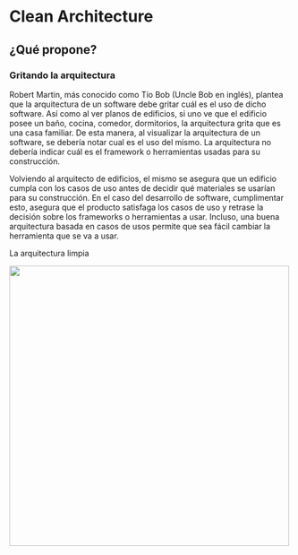 # Clean Architecture



## ¿Qué propone?
### Gritando la arquitectura
 
Robert Martin, más conocido como Tío Bob (Uncle Bob en inglés), plantea que la arquitectura de un software debe gritar cuál es el uso de dicho software. Así como al ver planos de edificios, si uno ve que el edificio posee un baño, cocina, comedor, dormitorios, la arquitectura grita que es una casa familiar. De esta manera, al visualizar la arquitectura de un software, se debería notar cual es el uso del mismo. La arquitectura no debería indicar cuál es el framework o herramientas usadas para su construcción.

Volviendo al arquitecto de edificios, el mismo se asegura que un edificio cumpla con los casos de uso antes de decidir qué materiales se usarían para su construcción. En el caso del desarrollo de software, cumplimentar esto, asegura que el producto satisfaga los casos de uso y retrase la decisión sobre los frameworks o herramientas a usar. Incluso, una buena arquitectura basada en casos de usos permite que sea fácil cambiar la herramienta que se va a usar.


La arquitectura limpia

<img src="https://github.com/ezeperez26/clean-architecture/blob/master/resources/clean1.png" width="500">
